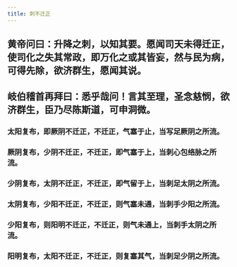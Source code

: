 ```yaml
---
title: 刺不迁正
---
```


## 黄帝问曰：升降之刺，以知其要。愿闻司天未得迁正，使司化之失其常政，即万化之或其皆妄，然与民为病，可得先除，欲济群生，愿闻其说。
## 岐伯稽首再拜曰：悉乎哉问！言其至理，圣念慈悯，欲济群生，臣乃尽陈斯道，可申洞微。
### 太阳复布，即厥阴不迁正，不迁正，气塞于止，当写足厥阴之所流。
### 厥阴复布，少阴不迁正，不迁正，即气塞于上，当刺心包络脉之所流。
### 少阴复布，太阴不迁正，不迁正，即气留于上，当刺足太阴之所流。
### 太阴复布，少阳不迁正，不迁正，则气塞未通，当刺手少阳之所流。
### 少阳复布，则阳明不迁正，不迁正，则气未通上，当刺手太阴之所流。
### 阳明复布，太阳不迁正，不迁正，则复塞其气，当刺足少阴之所流。
